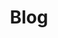 ---
title: "Blog"
# page header background image
page_header_bg: "images/banner/banner-1.jpg"
# meta description
description: "blog"
# save as draft
draft: false
---